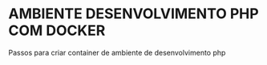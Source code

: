 # AMBIENTE DESENVOLVIMENTO PHP COM DOCKER
Passos para criar container de ambiente de desenvolvimento php

